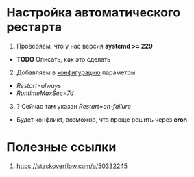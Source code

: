 # Настройка автоматического рестарта
1. Проверяем, что у нас версия **systemd >= 229**
  - **TODO** Описать, как это сделать 
2. Добавляем в [конфигурацию](server-files/ServiceConfig.ini) параметры
  - _Restart=always_
  - _RuntimeMaxSec=7d_
3. ? Сейчас там указан _Restart=on-failure_
  - Будет конфликт, возможно, что проще решить через **cron**


# Полезные ссылки
1. https://stackoverflow.com/a/50332245
